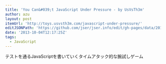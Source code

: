 ```yaml
---
title: 'You Can&#039;t JavaScript Under Pressure - by UsVsTh3m'
author: azu
layout: post
itemUrl: 'http://toys.usvsth3m.com/javascript-under-pressure/'
editJSONPath: 'https://github.com/jser/jser.info/edit/gh-pages/data/2013/10/index.json'
date: '2013-10-04T12:17:25Z'
tags:
  - JavaScript
---
```

テストを通るJavaScriptを書いていくタイムアタック的な腕試しゲーム
